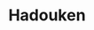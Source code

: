---
codehost: https://github.com/HadoukenIO
logohandle: hadoukenio
sort: hadouken
title: Hadouken
twitter: https://x.com/@hadoukenio/
website: http://hadouken.io/
---